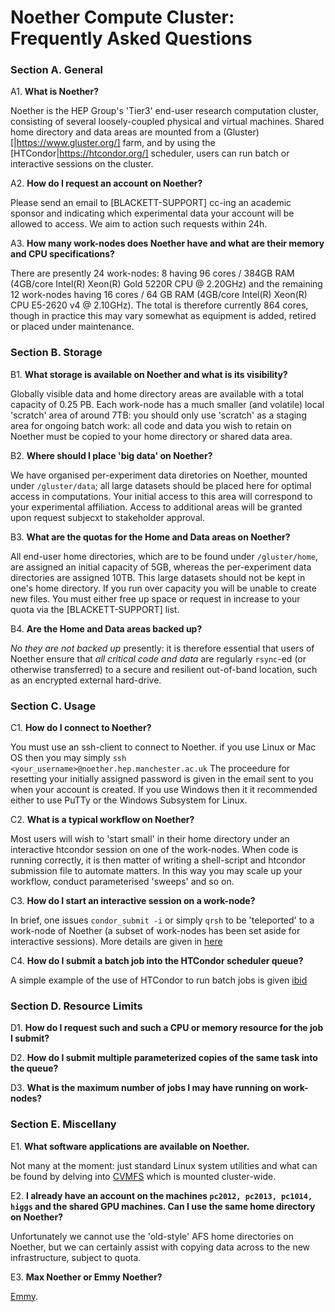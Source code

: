 # Noether Compute Cluster: Frequently Asked Questions #

### Section A. General ###

A1. **What is Noether?**

Noether is the HEP Group's 'Tier3' end-user research computation cluster, consisting of several loosely-coupled physical and virtual machines. Shared home directory and data areas are mounted from a (Gluster)[|https://www.gluster.org/] farm, and by using the [HTCondor|https://htcondor.org/] scheduler, users can run batch or interactive sessions on the cluster.

A2. **How do I request an account on Noether?**

Please send an email to [BLACKETT-SUPPORT] cc-ing an academic sponsor and indicating which experimental data your account will be allowed to access. We aim to action such requests within 24h.

A3. **How many work-nodes does Noether have and what are their memory and CPU specifications?**

There are presently 24 work-nodes: 8 having 96 cores / 384GB RAM (4GB/core Intel(R) Xeon(R) Gold 5220R CPU @ 2.20GHz) and the remaining 12 work-nodes having 16 cores / 64 GB RAM (4GB/core Intel(R) Xeon(R) CPU E5-2620 v4 @ 2.10GHz). The total is therefore currently 864 cores, though in practice this may vary somewhat as equipment is added, retired or placed under maintenance.

### Section B. Storage ###

B1. **What storage is available on Noether and what is its visibility?**

Globally visible data and home directory areas are available with a total capacity of 0.25 PB. Each work-node has a much smaller (and volatile) local 'scratch' area of around 7TB: you should only use 'scratch' as a staging area for ongoing batch work: all code and data you wish to retain on Noether must be copied to your home directory or shared data area.

B2. **Where should I place 'big data' on Noether?**

We have organised per-experiment data diretories on Noether, mounted under `/gluster/data`; all large datasets should be placed here for optimal access in computations. Your initial access to this area will correspond to your experimental affiliation. Access to additional areas will be granted upon request subjecxt to stakeholder approval.

B3. **What are the quotas for the Home and Data areas on Noether?**

All end-user home directories, which are to be found under `/gluster/home`, are assigned an initial capacity of 5GB, whereas the per-experiment data directories are assigned 10TB. This large datasets should not be kept in one's home directory. If you run over capacity you will be unable to create new files. You must either free up space or request in increase to your quota via the [BLACKETT-SUPPORT] list.

B4. **Are the Home and Data areas backed up?**

*No they are not backed up* presently: it is therefore essential that users of Noether ensure that *all critical code and data* are regularly `rsync`-ed (or otherwise transferred) to a secure and resilient out-of-band location, such as an encrypted external hard-drive.


### Section C. Usage ###

C1. **How do I connect to Noether?**

You must use an ssh-client to connect to Noether. if you use Linux or Mac OS then you may simply `ssh <your_username>@noether.hep.manchester.ac.uk` The proceedure for resetting your initially assigned password is given in the email sent to you when your account is created. If you use Windows then it it recommended either to use PuTTy or the Windows Subsystem for Linux.

C2. **What is a typical workflow on Noether?**

Most users will wish to 'start small' in their home directory under an interactive htcondor session on one of the work-nodes. When code is running correctly, it is then matter of writing a shell-script and htcondor submission file to automate matters. In this way you may scale up your workflow, conduct parameterised 'sweeps' and so on.

C3. **How do I start an interactive session on a work-node?**

In brief, one issues `condor_submit -i` or simply `qrsh` to be 'teleported' to a work-node of Noether (a subset of work-nodes has been set aside for interactive sessions). More details are given in [here](noether_basic_usage.md)

C4. **How do I submit a batch job into the HTCondor scheduler queue?**

A simple example of the use of HTCondor to run batch jobs is given [ibid](noether_basic_usage.md)

### Section D. Resource Limits ###

D1. **How do I request such and such a CPU or memory resource for the job I submit?**

D2. **How do I submit multiple parameterized copies of the same task into the queue?**

D3. **What is the maximum number of jobs I may have running on work-nodes?**

### Section E. Miscellany ###

E1. **What software applications are available on Noether.**

Not many at the moment: just standard Linux system utilities and what can be found by delving into [CVMFS](https://cvmfs.readthedocs.io/en/stable/) which is mounted cluster-wide.

E2. **I already have an account on the machines `pc2012, pc2013, pc1014, higgs` and the shared GPU machines. Can I use the same home directory on Noether?**

Unfortunately we cannot use the 'old-style' AFS home directories on Noether, but we can certainly assist with copying data across to the new infrastructure, subject to quota.

E3. **Max Noether or Emmy Noether?**

[Emmy](https://jwa.org/encyclopedia/article/noether-emmy).

